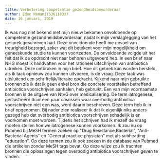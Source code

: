 ```yaml
---
title: Verbetering competentie gezondheidsbevorderaar
author: Edon Namani(S3611833)
date: 16 januari, 2019
---
```


Ik was nog niet bekend met mijn nieuw bekomen onvoldoende op competentie gezondheidsbevorderaar, nadat ik mijn verslaglegging van het gesprek geschreven had. Deze onvoldoende heeft me gevoel van treurigheid bezorgd, zeker wat dit betekent voor mijn mogelijkheid om geneeskunde studie te kunnen voortzetten. De onvoldoende volgde uit het feit dat ik de opdracht niet naar behoren uitgevoerd heb. In een brief naar NHG moest ik handvatten voor het rationeel uitschrijven van antibiotica uitreiken. Deze ontbraken in mijn brief. Hoe dit gebrek kan worden hersteld, als ik taak opnieuw zou kunnen uitvoeren, is de vraag. Deze taak was uitsluitend een schriftelijk/literaire opdracht. Kijkend naar mijn gebruikte bronnen zie ik dat ik geen enkel bron die concrete voorstellen betreffend antibiotica voorschrijven aanhalen, heb gebruikt. Een van mijn voornaamste bronnen is de uitgave van NtvG over medicalisering. De term iatrogenese, geïllustreerd door een paar casussen waar overbodig antibiotica voorschrijven niet een was, werd daarin beschreven. Deze term heb ik in brief opgenomen. Bij nader zien realiseer ik dat ik eigenlijk niks anders gezegd heb dat overbodig antibiotica voorschrijven schadelijk is en voorkomen moet worden. Tijdens het schrijven had ik mezelf de vraag moeten stellen hoe we iatrogenese kunnen voorkomen. Ik zou nu op Pubmed bij MeSH termen zoeken op "Drug Resistance,Bacterial", "Anti-Bacterial Agents" en "General practice physician" met als subheading "education". Op deze termen zou ik ook zoeken in de database van Pubmed die artikelen zonder MeSH tags bevat. Op deze wijze zou ik trachten bronnen die oplossingen tegen overbodig antibiotica voorschrijven geven te vinden.
